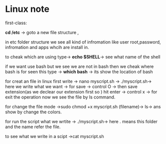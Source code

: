 # Linux note

first-class:

**cd /etc** → goto a new file structure ,

in etc folder structure we see all kind of infromation like user root,password, infromation and apps whcih are install in.

to cheak which are using type→  **echo $SHELL**→ see what name of the shell

if we want use bash but we see we are not in bash then we cheak where bash is for seen this type → **which bash** → its show the location of bash

for creat an  file in linux first write → nano myscript.sh -> ./myscript.sh→  here   we write what we want → for save → control O → then save extension(as we declear our extension first so )  hit enter → control x → for exit the operation now we see the file by ls command.

for change the file mode →sudo chmod +x myscript.sh (filename)→ ls→ ans show by change the colors.

for run the script what we wrtite → ./myscript.sh→ here . means this folder and the name refer the file.

to see what we write in a scipt →cat myscript.sh

